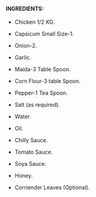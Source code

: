 #### INGREDIENTS:

- Chicken 1/2 KG.

- Capsicum Small Size-1.

- Onion-2.

- Garlic.

- Maida-3 Table Spoon.

- Corn Flour-3 table Spoon.

- Pepper-1 Tea Spoon.

- Salt (as required).

- Water.

- Oil.

- Chilly Sauce.

- Tomato Sauce.

- Soya Sauce.

- Honey.

- Corriender Leaves (Optional).